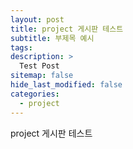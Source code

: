 ```yaml
---
layout: post
title: project 게시판 테스트
subtitle: 부제목 예시
tags: 
description: >
  Test Post
sitemap: false
hide_last_modified: false
categories:
  - project
---
```


project 게시판 테스트